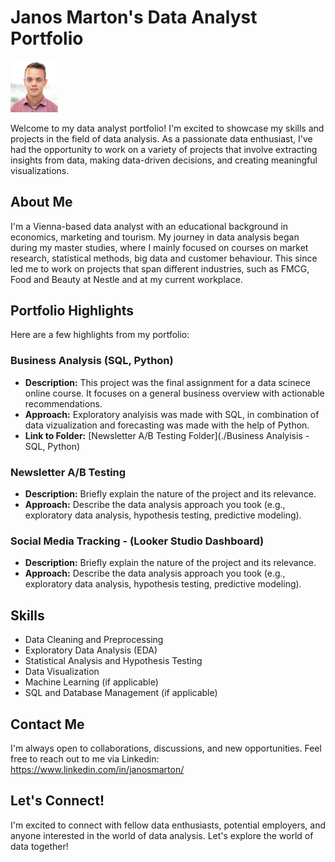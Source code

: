 # Janos Marton's Data Analyst Portfolio

<img src="Profil.PNG" width=15% height=15%>

Welcome to my data analyst portfolio! I'm excited to showcase my skills and projects in the field of data analysis. As a passionate data enthusiast, I've had the opportunity to work on a variety of projects that involve extracting insights from data, making data-driven decisions, and creating meaningful visualizations.

## About Me

I'm a Vienna-based data analyst with an educational background in economics, marketing and tourism. My journey in data analysis began during my master studies, where I mainly focused on courses on market research, statistical methods, big data and customer behaviour. This since led me to work on projects that span different industries, such as FMCG, Food and Beauty at Nestle and at my current workplace.

## Portfolio Highlights

Here are a few highlights from my portfolio:

### Business Analysis (SQL, Python)

- **Description:** This project was the final assignment for a data scinece online course. It focuses on a general business overview with actionable recommendations.
- **Approach:** Exploratory analyisis was made with SQL, in combination of data vizualization and forecasting was made with the help of Python.
- **Link to Folder:** [Newsletter A/B Testing Folder](./Business Analyisis - SQL, Python)

### Newsletter A/B Testing

- **Description:** Briefly explain the nature of the project and its relevance.
- **Approach:** Describe the data analysis approach you took (e.g., exploratory data analysis, hypothesis testing, predictive modeling).

### Social Media Tracking - (Looker Studio Dashboard)

- **Description:** Briefly explain the nature of the project and its relevance.
- **Approach:** Describe the data analysis approach you took (e.g., exploratory data analysis, hypothesis testing, predictive modeling).

## Skills

- Data Cleaning and Preprocessing
- Exploratory Data Analysis (EDA)
- Statistical Analysis and Hypothesis Testing
- Data Visualization
- Machine Learning (if applicable)
- SQL and Database Management (if applicable)

## Contact Me

I'm always open to collaborations, discussions, and new opportunities. Feel free to reach out to me via Linkedin: https://www.linkedin.com/in/janosmarton/

## Let's Connect!

I'm excited to connect with fellow data enthusiasts, potential employers, and anyone interested in the world of data analysis. Let's explore the world of data together!

